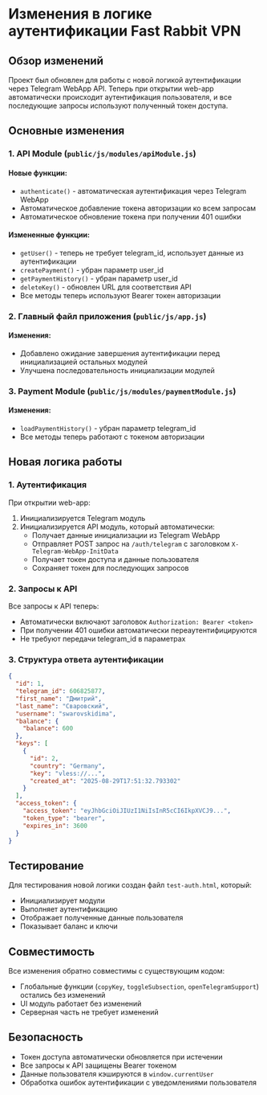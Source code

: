 # Изменения в логике аутентификации Fast Rabbit VPN

## Обзор изменений

Проект был обновлен для работы с новой логикой аутентификации через Telegram WebApp API. Теперь при открытии web-app автоматически происходит аутентификация пользователя, и все последующие запросы используют полученный токен доступа.

## Основные изменения

### 1. API Module (`public/js/modules/apiModule.js`)

#### Новые функции:
- `authenticate()` - автоматическая аутентификация через Telegram WebApp
- Автоматическое добавление токена авторизации ко всем запросам
- Автоматическое обновление токена при получении 401 ошибки

#### Измененные функции:
- `getUser()` - теперь не требует telegram_id, использует данные из аутентификации
- `createPayment()` - убран параметр user_id
- `getPaymentHistory()` - убран параметр user_id
- `deleteKey()` - обновлен URL для соответствия API
- Все методы теперь используют Bearer токен авторизации

### 2. Главный файл приложения (`public/js/app.js`)

#### Изменения:
- Добавлено ожидание завершения аутентификации перед инициализацией остальных модулей
- Улучшена последовательность инициализации модулей

### 3. Payment Module (`public/js/modules/paymentModule.js`)

#### Изменения:
- `loadPaymentHistory()` - убран параметр telegram_id
- Все методы теперь работают с токеном авторизации

## Новая логика работы

### 1. Аутентификация
При открытии web-app:
1. Инициализируется Telegram модуль
2. Инициализируется API модуль, который автоматически:
   - Получает данные инициализации из Telegram WebApp
   - Отправляет POST запрос на `/auth/telegram` с заголовком `X-Telegram-WebApp-InitData`
   - Получает токен доступа и данные пользователя
   - Сохраняет токен для последующих запросов

### 2. Запросы к API
Все запросы к API теперь:
- Автоматически включают заголовок `Authorization: Bearer <token>`
- При получении 401 ошибки автоматически переаутентифицируются
- Не требуют передачи telegram_id в параметрах

### 3. Структура ответа аутентификации
```json
{
  "id": 1,
  "telegram_id": 606825877,
  "first_name": "Дмитрий",
  "last_name": "Сваровский",
  "username": "swarovskidima",
  "balance": {
    "balance": 600
  },
  "keys": [
    {
      "id": 2,
      "country": "Germany",
      "key": "vless://...",
      "created_at": "2025-08-29T17:51:32.793302"
    }
  ],
  "access_token": {
    "access_token": "eyJhbGciOiJIUzI1NiIsInR5cCI6IkpXVCJ9...",
    "token_type": "bearer",
    "expires_in": 3600
  }
}
```

## Тестирование

Для тестирования новой логики создан файл `test-auth.html`, который:
- Инициализирует модули
- Выполняет аутентификацию
- Отображает полученные данные пользователя
- Показывает баланс и ключи

## Совместимость

Все изменения обратно совместимы с существующим кодом:
- Глобальные функции (`copyKey`, `toggleSubsection`, `openTelegramSupport`) остались без изменений
- UI модуль работает без изменений
- Серверная часть не требует изменений

## Безопасность

- Токен доступа автоматически обновляется при истечении
- Все запросы к API защищены Bearer токеном
- Данные пользователя кэшируются в `window.currentUser`
- Обработка ошибок аутентификации с уведомлениями пользователя
